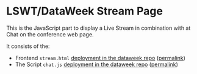 # LSWT/DataWeek Stream Page

This is the JavaScript part to display a Live Stream in combination with at Chat on the conference web page.

It consists of the:
- Frontend `stream.html` [deployment in the dataweek repo](https://github.com/AKSW/leipzig.dataweek.de/blob/develop/live/stream.html) ([permalink](https://github.com/AKSW/leipzig.dataweek.de/blob/6c8761ef6aac961ba52f17ead67ad23e49e409d4/live/stream.html))
- The Script `chat.js` [deployment in the dataweek repo](https://github.com/AKSW/leipzig.dataweek.de/blob/develop/resources/js/chat.js) ([permalink](https://github.com/AKSW/leipzig.dataweek.de/blob/6c8761ef6aac961ba52f17ead67ad23e49e409d4/resources/js/chat.js))
